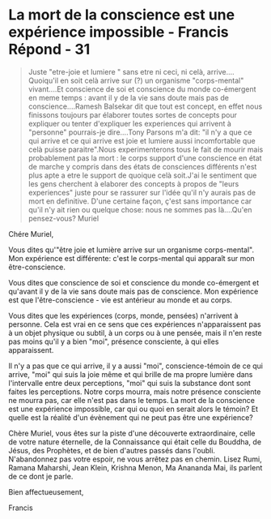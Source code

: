 # La mort de la conscience est une expérience impossible - Francis Répond - 31

>Juste "etre-joie et lumiere " sans etre ni ceci, ni celà, arrive.... Quoiqu'il en soit celà arrive sur (?) un organisme "corps-mental" vivant....Et conscience de soi et conscience du monde co-émergent en meme temps : avant il y de la vie sans doute mais pas de conscience....Ramesh Balsekar dit que tout est concept, en effet nous finissons toujours par élaborer toutes sortes de concepts pour expliquer ou tenter d'expliquer les experiences qui arrivent à "personne" pourrais-je dire....Tony Parsons m'a dit: "il n'y a que ce qui arrive et ce qui arrive est joie et lumiere aussi incomfortable que celà puisse paraitre".Nous experimenterons tous le fait de mourir mais probablement pas la mort : le corps support d'une conscience en état de marche y compris dans des états de consciences différents n'est plus apte a etre le support de quoique celà soit.J'ai le sentiment que les gens cherchent à elaborer des concepts à propos de "leurs experiences" juste pour se rassurer sur l'idée qu'il n'y aurais pas de mort en definitive. D'une certaine façon, ç'est sans importance car qu'il n'y ait rien ou quelque chose: nous ne sommes pas là....Qu'en pensez-vous? Muriel

Chére Muriel,

Vous dites qu'"être joie et lumière arrive sur un organisme corps-mental". Mon expérience est différente: c'est le corps-mental qui apparaît sur mon être-conscience.

Vous dites que conscience de soi et conscience du monde co-émergent et qu'avant il y de la vie sans doute mais pas de conscience. Mon expérience est que l'être-conscience - vie est antérieur au monde et au corps.

Vous dites que les expériences (corps, monde, pensées) n'arrivent à personne. Cela est vrai en ce sens que ces expériences n'apparaissent pas à un objet physique ou subtil, à un corps ou à une pensée, mais il n'en reste pas moins qu'il y a bien "moi", présence consciente, à qui elles apparaissent.

Il n'y a pas que ce qui arrive, il y a aussi "moi", conscience-témoin de ce qui arrive, "moi" qui suis la joie même et qui brille de ma propre lumière dans l'intervalle entre deux perceptions, "moi" qui suis la substance dont sont faites les perceptions. Notre corps mourra, mais notre présence consciente ne mourra pas, car elle n'est pas dans le temps. La mort de la conscience est une expérience impossible, car qui ou quoi en serait alors le témoin? Et quelle est la réalité d'un évènement qui ne peut pas être une expérience?

Chère Muriel, vous êtes sur la piste d'une découverte extraordinaire, celle de votre nature éternelle, de la Connaissance qui était celle du Bouddha, de Jésus, des Prophètes, et de bien d'autres passés dans l'oubli. N'abandonnez pas votre espoir, ne vous arrêtez pas en chemin. Lisez Rumi, Ramana Maharshi, Jean Klein, Krishna Menon, Ma Anananda Mai, ils parlent de ce dont je parle.

Bien affectueusement,

Francis